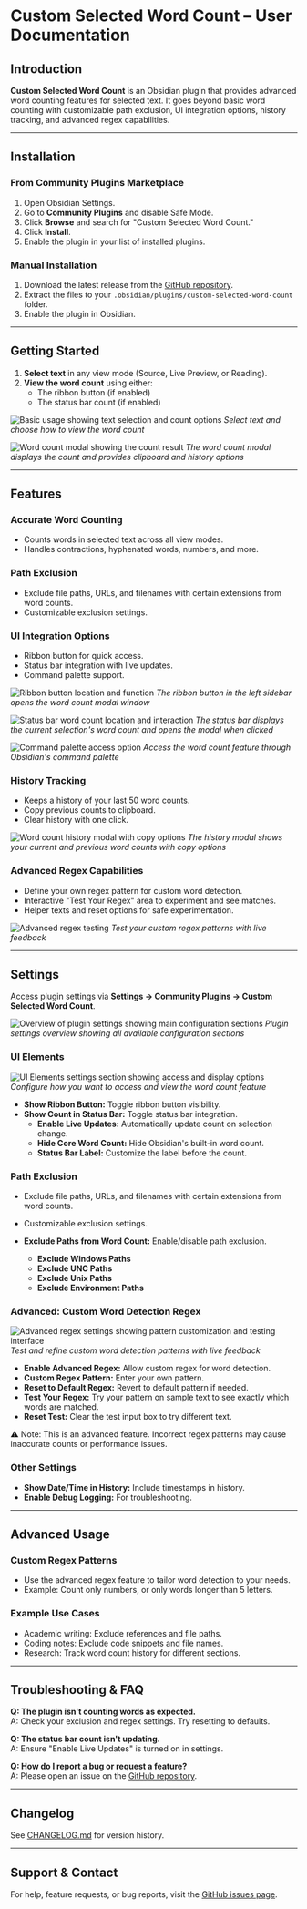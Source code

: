 # Custom Selected Word Count – User Documentation

## Introduction

**Custom Selected Word Count** is an Obsidian plugin that provides advanced word counting features for selected text. It goes beyond basic word counting with customizable path exclusion, UI integration options, history tracking, and advanced regex capabilities.

---

## Installation

### From Community Plugins Marketplace

1. Open Obsidian Settings.
2. Go to **Community Plugins** and disable Safe Mode.
3. Click **Browse** and search for "Custom Selected Word Count."
4. Click **Install**.
5. Enable the plugin in your list of installed plugins.

### Manual Installation

1. Download the latest release from the [GitHub repository](https://github.com/banisterious/obsidian-custom-selected-word-count).
2. Extract the files to your `.obsidian/plugins/custom-selected-word-count` folder.
3. Enable the plugin in Obsidian.

---

## Getting Started

1. **Select text** in any view mode (Source, Live Preview, or Reading).
2. **View the word count** using either:
    - The ribbon button (if enabled)
    - The status bar count (if enabled)

![Basic usage showing text selection and count options](images/basic-usage-selection.png)
*Select text and choose how to view the word count*

![Word count modal showing the count result](images/basic-usage-modal.png)
*The word count modal displays the count and provides clipboard and history options*

---

## Features

### Accurate Word Counting

- Counts words in selected text across all view modes.
- Handles contractions, hyphenated words, numbers, and more.

### Path Exclusion

- Exclude file paths, URLs, and filenames with certain extensions from word counts.
- Customizable exclusion settings.

### UI Integration Options

- Ribbon button for quick access.
- Status bar integration with live updates.
- Command palette support.

![Ribbon button location and function](images/ui-ribbon-button.png)
*The ribbon button in the left sidebar opens the word count modal window*

![Status bar word count location and interaction](images/ui-status-bar.png)
*The status bar displays the current selection's word count and opens the modal when clicked*

![Command palette access option](images/ui-command-palette.png)
*Access the word count feature through Obsidian's command palette*

### History Tracking

- Keeps a history of your last 50 word counts.
- Copy previous counts to clipboard.
- Clear history with one click.

![Word count history modal with copy options](images/history-modal.png)
*The history modal shows your current and previous word counts with copy options*

### Advanced Regex Capabilities

- Define your own regex pattern for custom word detection.
- Interactive "Test Your Regex" area to experiment and see matches.
- Helper texts and reset options for safe experimentation.

![Advanced regex testing](images/regex-test-area.png)
*Test your custom regex patterns with live feedback*

---

## Settings

Access plugin settings via **Settings → Community Plugins → Custom Selected Word Count**.

![Overview of plugin settings showing main configuration sections](images/settings-overview.png)
*Plugin settings overview showing all available configuration sections*

### UI Elements

![UI Elements settings section showing access and display options](images/settings-ui-elements.png)
*Configure how you want to access and view the word count feature*

- **Show Ribbon Button:** Toggle ribbon button visibility.
- **Show Count in Status Bar:** Toggle status bar integration.
    - **Enable Live Updates:** Automatically update count on selection change.
    - **Hide Core Word Count:** Hide Obsidian's built-in word count.
    - **Status Bar Label:** Customize the label before the count.

### Path Exclusion

- Exclude file paths, URLs, and filenames with certain extensions from word counts.
- Customizable exclusion settings.

- **Exclude Paths from Word Count:** Enable/disable path exclusion.
    - **Exclude Windows Paths**
    - **Exclude UNC Paths**
    - **Exclude Unix Paths**
    - **Exclude Environment Paths**

### Advanced: Custom Word Detection Regex

![Advanced regex settings showing pattern customization and testing interface](images/regex-test-area.png)
*Test and refine custom word detection patterns with live feedback*

- **Enable Advanced Regex:** Allow custom regex for word detection.
- **Custom Regex Pattern:** Enter your own pattern.
- **Reset to Default Regex:** Revert to default pattern if needed.
- **Test Your Regex:** Try your pattern on sample text to see exactly which words are matched.
- **Reset Test:** Clear the test input box to try different text.

⚠️ Note: This is an advanced feature. Incorrect regex patterns may cause inaccurate counts or performance issues.

### Other Settings

- **Show Date/Time in History:** Include timestamps in history.
- **Enable Debug Logging:** For troubleshooting.

---

## Advanced Usage

### Custom Regex Patterns

- Use the advanced regex feature to tailor word detection to your needs.
- Example: Count only numbers, or only words longer than 5 letters.

### Example Use Cases

- Academic writing: Exclude references and file paths.
- Coding notes: Exclude code snippets and file names.
- Research: Track word count history for different sections.

---

## Troubleshooting & FAQ

**Q: The plugin isn't counting words as expected.**  
A: Check your exclusion and regex settings. Try resetting to defaults.

**Q: The status bar count isn't updating.**  
A: Ensure "Enable Live Updates" is turned on in settings.

**Q: How do I report a bug or request a feature?**  
A: Please open an issue on the [GitHub repository](https://github.com/banisterious/obsidian-custom-selected-word-count/issues).

---

## Changelog

See [CHANGELOG.md](../CHANGELOG.md) for version history.

---

## Support & Contact

For help, feature requests, or bug reports, visit the [GitHub issues page](https://github.com/banisterious/obsidian-custom-selected-word-count/issues).